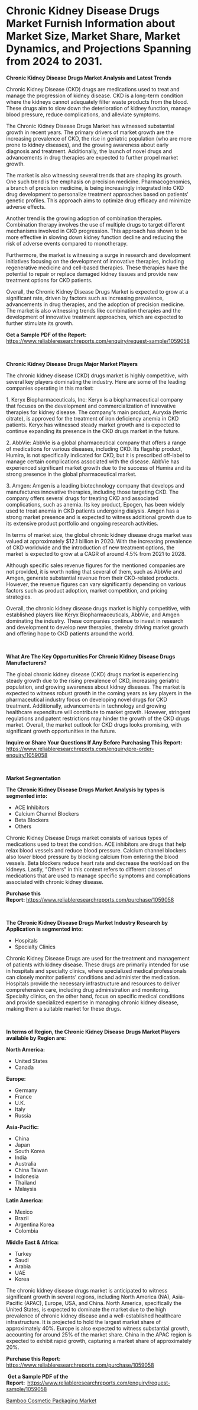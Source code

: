<p><h1>Chronic Kidney Disease Drugs Market Furnish Information about Market Size, Market Share, Market Dynamics, and Projections Spanning from 2024 to 2031.</h1></p><p><strong>Chronic Kidney Disease Drugs Market Analysis and Latest Trends</strong></p>
<p><p>Chronic Kidney Disease (CKD) drugs are medications used to treat and manage the progression of kidney disease. CKD is a long-term condition where the kidneys cannot adequately filter waste products from the blood. These drugs aim to slow down the deterioration of kidney function, manage blood pressure, reduce complications, and alleviate symptoms.</p><p>The Chronic Kidney Disease Drugs Market has witnessed substantial growth in recent years. The primary drivers of market growth are the increasing prevalence of CKD, the rise in geriatric population (who are more prone to kidney diseases), and the growing awareness about early diagnosis and treatment. Additionally, the launch of novel drugs and advancements in drug therapies are expected to further propel market growth.</p><p>The market is also witnessing several trends that are shaping its growth. One such trend is the emphasis on precision medicine. Pharmacogenomics, a branch of precision medicine, is being increasingly integrated into CKD drug development to personalize treatment approaches based on patients' genetic profiles. This approach aims to optimize drug efficacy and minimize adverse effects.</p><p>Another trend is the growing adoption of combination therapies. Combination therapy involves the use of multiple drugs to target different mechanisms involved in CKD progression. This approach has shown to be more effective in slowing down kidney function decline and reducing the risk of adverse events compared to monotherapy.</p><p>Furthermore, the market is witnessing a surge in research and development initiatives focusing on the development of innovative therapies, including regenerative medicine and cell-based therapies. These therapies have the potential to repair or replace damaged kidney tissues and provide new treatment options for CKD patients.</p><p>Overall, the Chronic Kidney Disease Drugs Market is expected to grow at a significant rate, driven by factors such as increasing prevalence, advancements in drug therapies, and the adoption of precision medicine. The market is also witnessing trends like combination therapies and the development of innovative treatment approaches, which are expected to further stimulate its growth.</p></p>
<p><strong>Get a Sample PDF of the Report:&nbsp;</strong> <a href="https://www.reliableresearchreports.com/enquiry/request-sample/1059058">https://www.reliableresearchreports.com/enquiry/request-sample/1059058</a></p>
<p>&nbsp;</p>
<p><strong>Chronic Kidney Disease Drugs Major Market Players</strong></p>
<p><p>The chronic kidney disease (CKD) drugs market is highly competitive, with several key players dominating the industry. Here are some of the leading companies operating in this market:</p><p>1. Keryx Biopharmaceuticals, Inc: Keryx is a biopharmaceutical company that focuses on the development and commercialization of innovative therapies for kidney disease. The company's main product, Auryxia (ferric citrate), is approved for the treatment of iron deficiency anemia in CKD patients. Keryx has witnessed steady market growth and is expected to continue expanding its presence in the CKD drugs market in the future.</p><p>2. AbbVie: AbbVie is a global pharmaceutical company that offers a range of medications for various diseases, including CKD. Its flagship product, Humira, is not specifically indicated for CKD, but it is prescribed off-label to manage certain complications associated with the disease. AbbVie has experienced significant market growth due to the success of Humira and its strong presence in the global pharmaceutical market.</p><p>3. Amgen: Amgen is a leading biotechnology company that develops and manufactures innovative therapies, including those targeting CKD. The company offers several drugs for treating CKD and associated complications, such as anemia. Its key product, Epogen, has been widely used to treat anemia in CKD patients undergoing dialysis. Amgen has a strong market presence and is expected to witness additional growth due to its extensive product portfolio and ongoing research activities.</p><p>In terms of market size, the global chronic kidney disease drugs market was valued at approximately $12.1 billion in 2020. With the increasing prevalence of CKD worldwide and the introduction of new treatment options, the market is expected to grow at a CAGR of around 4.5% from 2021 to 2028.</p><p>Although specific sales revenue figures for the mentioned companies are not provided, it is worth noting that several of them, such as AbbVie and Amgen, generate substantial revenue from their CKD-related products. However, the revenue figures can vary significantly depending on various factors such as product adoption, market competition, and pricing strategies.</p><p>Overall, the chronic kidney disease drugs market is highly competitive, with established players like Keryx Biopharmaceuticals, AbbVie, and Amgen dominating the industry. These companies continue to invest in research and development to develop new therapies, thereby driving market growth and offering hope to CKD patients around the world.</p></p>
<p>&nbsp;</p>
<p><strong>What Are The Key Opportunities For Chronic Kidney Disease Drugs Manufacturers?</strong></p>
<p><p>The global chronic kidney disease (CKD) drugs market is experiencing steady growth due to the rising prevalence of CKD, increasing geriatric population, and growing awareness about kidney diseases. The market is expected to witness robust growth in the coming years as key players in the pharmaceutical industry focus on developing novel drugs for CKD treatment. Additionally, advancements in technology and growing healthcare expenditure will contribute to market growth. However, stringent regulations and patent restrictions may hinder the growth of the CKD drugs market. Overall, the market outlook for CKD drugs looks promising, with significant growth opportunities in the future.</p></p>
<p><strong>Inquire or Share Your Questions If Any Before Purchasing This Report:</strong> <a href="https://www.reliableresearchreports.com/enquiry/pre-order-enquiry/1059058">https://www.reliableresearchreports.com/enquiry/pre-order-enquiry/1059058</a></p>
<p>&nbsp;</p>
<p><strong>Market Segmentation</strong></p>
<p><strong>The Chronic Kidney Disease Drugs Market Analysis by types is segmented into:</strong></p>
<p><ul><li>ACE Inhibitors</li><li>Calcium Channel Blockers</li><li>Beta Blockers</li><li>Others</li></ul></p>
<p><p>Chronic Kidney Disease Drugs market consists of various types of medications used to treat the condition. ACE inhibitors are drugs that help relax blood vessels and reduce blood pressure. Calcium channel blockers also lower blood pressure by blocking calcium from entering the blood vessels. Beta blockers reduce heart rate and decrease the workload on the kidneys. Lastly, "Others" in this context refers to different classes of medications that are used to manage specific symptoms and complications associated with chronic kidney disease.</p></p>
<p><strong>Purchase this Report:&nbsp;</strong><a href="https://www.reliableresearchreports.com/purchase/1059058">https://www.reliableresearchreports.com/purchase/1059058</a></p>
<p>&nbsp;</p>
<p><strong>The Chronic Kidney Disease Drugs Market Industry Research by Application is segmented into:</strong></p>
<p><ul><li>Hospitals</li><li>Specialty Clinics</li></ul></p>
<p><p>Chronic Kidney Disease Drugs are used for the treatment and management of patients with kidney disease. These drugs are primarily intended for use in hospitals and specialty clinics, where specialized medical professionals can closely monitor patients' conditions and administer the medication. Hospitals provide the necessary infrastructure and resources to deliver comprehensive care, including drug administration and monitoring. Specialty clinics, on the other hand, focus on specific medical conditions and provide specialized expertise in managing chronic kidney disease, making them a suitable market for these drugs.</p></p>
<p>&nbsp;</p>
<p><strong>In terms of Region, the Chronic Kidney Disease Drugs Market Players available by Region are:</strong></p>
<p>
    <p> <strong> North America: </strong>
        <ul>
            <li>United States</li>
            <li>Canada</li>
        </ul>
        </p> 
    <p> <strong> Europe: </strong>
        <ul>
            <li>Germany</li>
            <li>France</li>
            <li>U.K.</li>
            <li>Italy</li>
            <li>Russia</li>
        </ul>
        </p> 
    <p> <strong> Asia-Pacific: </strong>
        <ul>
            <li>China</li>
            <li>Japan</li>
            <li>South Korea</li>
            <li>India</li>
            <li>Australia</li>
            <li>China Taiwan</li>
            <li>Indonesia</li>
            <li>Thailand</li>
            <li>Malaysia</li>
        </ul>
        </p> 
    <p> <strong> Latin America: </strong>
        <ul>
            <li>Mexico</li>
            <li>Brazil</li>
            <li>Argentina Korea</li>
            <li>Colombia</li>
        </ul>
        </p> 
    <p> <strong> Middle East & Africa: </strong>
        <ul>
            <li>Turkey</li>
            <li>Saudi</li>
            <li>Arabia</li>
            <li>UAE</li>
            <li>Korea</li>
        </ul>
    </p>
    </p>
<p><p>The chronic kidney disease drugs market is anticipated to witness significant growth in several regions, including North America (NA), Asia-Pacific (APAC), Europe, USA, and China. North America, specifically the United States, is expected to dominate the market due to the high prevalence of chronic kidney disease and a well-established healthcare infrastructure. It is projected to hold the largest market share of approximately 40%. Europe is also expected to witness substantial growth, accounting for around 25% of the market share. China in the APAC region is expected to exhibit rapid growth, capturing a market share of approximately 20%.</p></p>
<p><strong>Purchase this Report: </strong><a href="https://www.reliableresearchreports.com/purchase/1059058">https://www.reliableresearchreports.com/purchase/1059058</a></p>
<p>&nbsp;<strong>Get a Sample PDF of the Report:&nbsp;&nbsp;</strong><a href="https://www.reliableresearchreports.com/enquiry/request-sample/1059058">https://www.reliableresearchreports.com/enquiry/request-sample/1059058</a></p>
<p><strong></strong></p>
<p><p><a href="https://github.com/guneycigdem35/Market-Research-Report-List-1/blob/main/bamboo-cosmetic-packaging-market.md">Bamboo Cosmetic Packaging Market</a></p></p>
